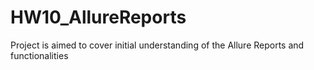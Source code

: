 # HW10_AllureReports
Project is aimed to cover initial understanding of the Allure Reports and functionalities
